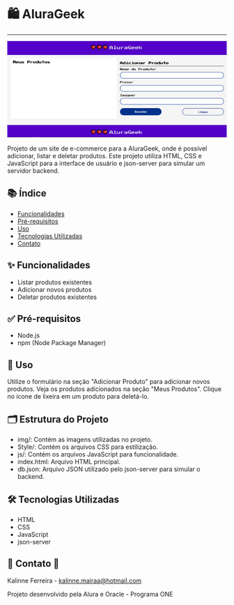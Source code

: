 # 🛍️ AluraGeek 
---
<p align="center" >
     <img width="600" heigth="600" src="/img/projeto_final.png">
</p>

Projeto de um site de e-commerce para a AluraGeek, onde é possível adicionar, listar e deletar produtos. Este projeto utiliza HTML, CSS e JavaScript para a interface de usuário e json-server para simular um servidor backend.

## 📚 Índice 

- [Funcionalidades](#funcionalidades)
- [Pré-requisitos](#pré-requisitos)
- [Uso](#uso)
- [Tecnologias Utilizadas](#tecnologias-utilizadas)
- [Contato](#contato)

## ✨ Funcionalidades 

- Listar produtos existentes
- Adicionar novos produtos
- Deletar produtos existentes

## ✅ Pré-requisitos 

- Node.js
- npm (Node Package Manager)

## 📘 Uso 
Utilize o formulário na seção "Adicionar Produto" para adicionar novos produtos.
Veja os produtos adicionados na seção "Meus Produtos".
Clique no ícone de lixeira em um produto para deletá-lo.

## 🗂️ Estrutura do Projeto 

- img/: Contém as imagens utilizadas no projeto.
- Style/: Contém os arquivos CSS para estilização.
- js/: Contém os arquivos JavaScript para funcionalidade.
- index.html: Arquivo HTML principal.
- db.json: Arquivo JSON utilizado pelo json-server para simular o backend.

## 🛠️ Tecnologias Utilizadas
- HTML
- CSS
- JavaScript
- json-server

## 📧 Contato 📧
Kalinne Ferreira - kalinne.mairaa@hotmail.com

Projeto desenvolvido pela Alura e Oracle - Programa ONE

